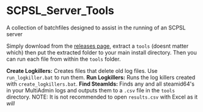 # SCPSL_Server_Tools
A collection of batchfiles designed to assist in the running of an SCPSL server

Simply download from the [releases page](https://github.com/lordofkhaos/SCPSL_Server_Tools/releases/latest), extract a `tools` (doesnt matter which) then put the extracted folder to your main install directory. Then you can run each file from within the `tools` folder.

**Create Logkillers:** Creates files that delete old log files. Use `run_logkiller.bat` to run them.
**Run Logkillers:** Runs the log killers created with `create_logkillers.bat`.
**Find SteamIds:** Finds any and all steamid64's in your MultiAdmin logs and outputs them to a `.csv` file in the `tools` directory. NOTE: It is not recommended to open `results.csv` with Excel as it *will* 

